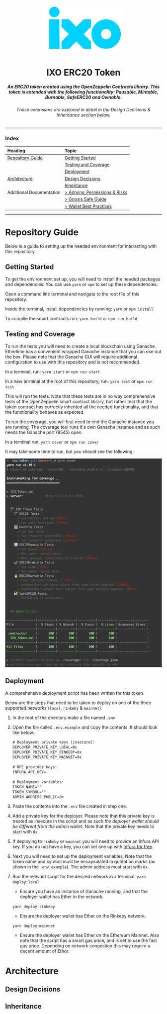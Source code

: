<div align="center">
    <img src="./resources/logo.png"/>
    <h1>IXO ERC20 Token</h1>
    <h5>
        An ERC20 token created using the OpenZeppelin Contracts library. This token is extended with the following functionality: Pausable, Mintable, Burnable, SafeERC20 and Ownable. 
    </h5>
    <h6>
        These extensions are explored in detail in the Design Decisions & Inheritance section below.
    </h6>
</div>

---
### Index 

| Heading | Topic | 
|:--------|:------|
| [Repository Guide](#repository-guide) | [Getting Started](#getting-started)
| | [Testing and Coverage](#testing-and-coverage) 
| | [Deployment](#deployment) 
| [Architecture](#architecture) | [Design Decisions](#design-decisions) 
|  | [Inheritance](#inheritance) |
| Additional Documentation | [> Admins: Permissions & Risks]()
| | [> Gnosis Safe Guide]()
| | [> Wallet Best Practices]()

---

# Repository Guide
Below is a guide to setting up the needed environment for interacting with this repository. 

## Getting Started
To get the environment set up, you will need to install the needed packages and dependencies. You can use `yarn` or `npm` to set up these dependencies. 

Open a command line terminal and navigate to the root file of this repository.

Inside the terminal, install dependencies by running:
`yarn` or `npm install`

To compile the smart contracts run:
`yarn build` or `npm run build`

## Testing and Coverage
To run the tests you will need to create a local blockchain using Ganache. Etherlime has a convenient wrapped Ganache instance that you can use out the box. Please note that the Ganache GUI will require additional configuration to use with this repository and is not recommended.

In a terminal, run:
`yarn start` or `npm run start`

In a new terminal at the root of this repository, run:
`yarn test` or `npm run test`

This will run the tests. Note that these tests are in no way comprehensive tests of the OpenZeppelin smart contract library, but rather test that the token contract has correctly inherited all the needed functionality, and that the functionality behaves as expected. 

To run the coverage, you will first need to end the Ganache instance you are running. The coverage tool runs it's own Ganache instance and as such needs the Ganache port (8545) open. 

In a terminal run:
`yarn cover` or `npm run cover`

It may take some time to run, but you should see the following:

<img src="./resources/coverage.png" />

## Deployment
A comprehensive deployment script has been written for this token. 

Below are the steps that need to be taken to deploy on one of the three supported networks (`local`, `rinkeby` & `mainnet`).
1. In the root of the directory make a file named `.env`
2. Open the file called `.env.example` and copy the contents. It should look like below:
    ```
    # Deployment private keys (insecure):
    DEPLOYER_PRIVATE_KEY_LOCAL=0x
    DEPLOYER_PRIVATE_KEY_RINKEBY=0x
    DEPLOYER_PRIVATE_KEY_MAINNET=0x

    # RPC provider keys:
    INFURA_API_KEY=

    # Deployment variables:
    TOKEN_NAME=""
    TOKEN_SYMBOL=""
    ADMIN_ADDRESS_PUBLIC=0x
    ```
3. Paste the contents into the `.env` file created in step one.
4. Add a private key for the deployer. Please note that this private key is treated as insecure in the script and as such *the deployer wallet should be different from the admin wallet*. Note that the private key needs to start with `0x`.
5. If deploying to `rinkeby` or `mainnet` you will need to provide an Infura API key. If you do not have a key, you can set one up with [Infura for free](https://infura.io/).
6. Next you will need to set up the deployment variables. Note that the token name and symbol must be encapsulated in quotation marks (as shown in the `.env.example`). The admin address must start with `0x`. 
7. Run the relevant script for the desired network in a terminal:
    `yarn deploy:local` 
    * Ensure you have an instance of Ganache running, and that the deployer wallet has Ether in the network.

    `yarn deploy:rinkeby`
    * Ensure the deployer wallet has Ether on the Rinkeby network.

    `yarn deploy:mainnet`
    * Ensure the deployer wallet has Ether on the Ethereum Mainnet. Also note that the script has a smart gas price, and is set to use the fast gas price. Depending on network congestion this may require a decent amount of Ether. 

# Architecture

## Design Decisions 

## Inheritance

